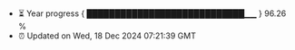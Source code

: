 - ⏳ Year progress { ████████████████████████████▁▁ } 96.26 %
- ⏰ Updated on Wed, 18 Dec 2024 07:21:39 GMT

